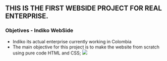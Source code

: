 THIS IS THE FIRST WEBSIDE PROJECT FOR REAL ENTERPRISE.
-------------

### Objetives - Indiko WebSide

- Indiko its actual enterprise currently working in Colombia
- The main objective for this project is to make the website from scratch using pure code HTML and CSS;
![](https://drive.google.com/file/d/1l7_zh32a4B8SnM2GftK0kuJeHhxTzuS9/view?usp=sharing)
